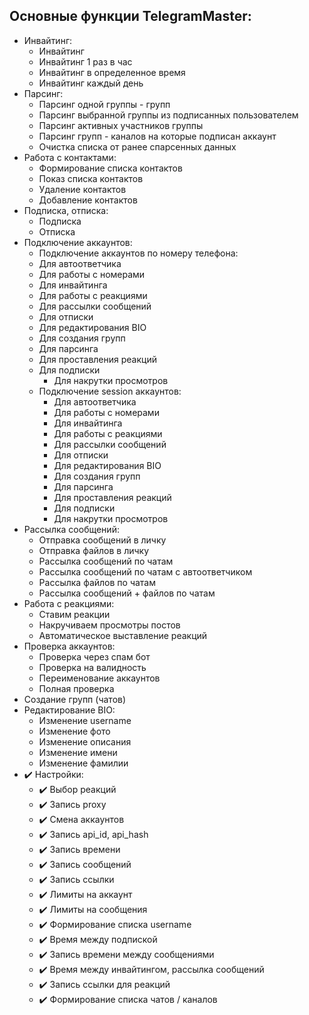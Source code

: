 <h2>Основные функции TelegramMaster:</h2>

- Инвайтинг:
    - Инвайтинг
    - Инвайтинг 1 раз в час
    - Инвайтинг в определенное время
    - Инвайтинг каждый день
- Парсинг:
    - Парсинг одной группы - групп
    - Парсинг выбранной группы из подписанных пользователем
    - Парсинг активных участников группы
    - Парсинг групп - каналов на которые подписан аккаунт
    - Очистка списка от ранее спарсенных данных
- Работа с контактами:
    - Формирование списка контактов
    - Показ списка контактов
    - Удаление контактов
    - Добавление контактов
- Подписка, отписка:
    - Подписка
    - Отписка
- Подключение аккаунтов:
    - Подключение аккаунтов по номеру телефона:
    - Для автоответчика
    - Для работы с номерами
    - Для инвайтинга
    - Для работы с реакциями
    - Для рассылки сообщений
    - Для отписки
    - Для редактирования BIO
    - Для создания групп
    - Для парсинга
    - Для проставления реакций
    - Для подписки
        - Для накрутки просмотров
    - Подключение session аккаунтов:
        - Для автоответчика
        - Для работы с номерами
        - Для инвайтинга
        - Для работы с реакциями
        - Для рассылки сообщений
        - Для отписки
        - Для редактирования BIO
        - Для создания групп
        - Для парсинга
        - Для проставления реакций
        - Для подписки
        - Для накрутки просмотров
- Рассылка сообщений:
    - Отправка сообщений в личку
    - Отправка файлов в личку
    - Рассылка сообщений по чатам
    - Рассылка сообщений по чатам с автоответчиком
    - Рассылка файлов по чатам
    - Рассылка сообщений + файлов по чатам
- Работа с реакциями:
    - Ставим реакции
    - Накручиваем просмотры постов
    - Автоматическое выставление реакций
- Проверка аккаунтов:
    - Проверка через спам бот
    - Проверка на валидность
    - Переименование аккаунтов
    - Полная проверка
- Создание групп (чатов)
- Редактирование BIO:
    - Изменение username
    - Изменение фото
    - Изменение описания
    - Изменение имени
    - Изменение фамилии
- ✔️ Настройки:
    - ✔️ Выбор реакций
    - ✔️ Запись proxy
    - ✔️ Смена аккаунтов
    - ✔️ Запись api_id, api_hash
    - ✔️ Запись времени
    - ✔️ Запись сообщений
    - ✔️ Запись ссылки
    - ✔️ Лимиты на аккаунт
    - ✔️ Лимиты на сообщения
    - ✔️ Формирование списка username
    - ✔️ Время между подпиской
    - ✔️ Запись времени между сообщениями
    - ✔️ Время между инвайтингом, рассылка сообщений
    - ✔️ Запись ссылки для реакций
    - ✔️ Формирование списка чатов / каналов
